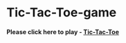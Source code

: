 # Tic-Tac-Toe-game
#### Please click here to play - [Tic-Tac-Toe](https://svitlanakarahayeva.github.io/Tic-Tac-Toe-game/)
